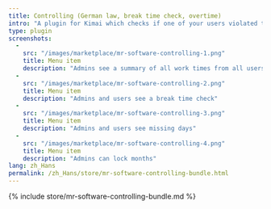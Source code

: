 ```yaml
---
title: Controlling (German law, break time check, overtime)
intro: "A plugin for Kimai which checks if one of your users violated the German break time law + nominal and actual work time comparison + overtime view"
type: plugin
screenshots:
  - 
    src: "/images/marketplace/mr-software-controlling-1.png"
    title: Menu item
    description: "Admins see a summary of all work times from all users"
  - 
    src: "/images/marketplace/mr-software-controlling-2.png"
    title: Menu item
    description: "Admins and users see a break time check"
  - 
    src: "/images/marketplace/mr-software-controlling-3.png"
    title: Menu item
    description: "Admins and users see missing days"
  - 
    src: "/images/marketplace/mr-software-controlling-4.png"
    title: Menu item
    description: "Admins can lock months"
lang: zh_Hans
permalink: /zh_Hans/store/mr-software-controlling-bundle.html
---
```


{% include store/mr-software-controlling-bundle.md %}
